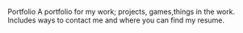Portfolio
A portfolio for my work; projects, games,things in the work.
Includes ways to contact me and where you can find my resume.
